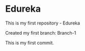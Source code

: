 # Edureka
This is my first repository - Edureka

Created my first branch: Branch-1

This is my first commit.
